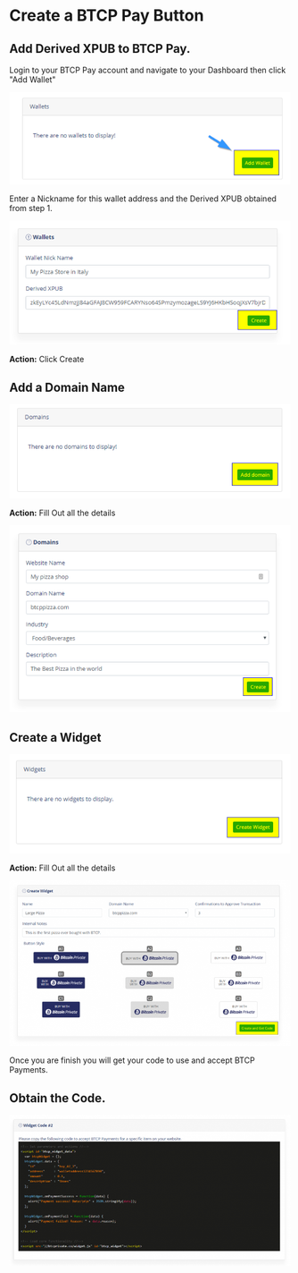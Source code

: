 # Create a BTCP Pay Button

##  **Add Derived XPUB to BTCP Pay.**

Login to your BTCP Pay account and navigate to your Dashboard then click "Add Wallet"

![](../.gitbook/assets/image%20%285%29.png)

Enter a Nickname for this wallet address and the Derived XPUB obtained from step 1.

![](../.gitbook/assets/image%20%2826%29.png)

**Action:** Click Create

## **Add a Domain Name**

![](../.gitbook/assets/image.png)

**Action:** Fill Out all the details

![](../.gitbook/assets/image%20%2820%29.png)

## **Create a Widget**

![](../.gitbook/assets/image%20%289%29.png)

**Action:** Fill Out all the details

![](../.gitbook/assets/image%20%284%29.png)

Once you are finish you will get your code to use and accept BTCP Payments.

## **Obtain the Code.**

![](../.gitbook/assets/image%20%2810%29.png)



